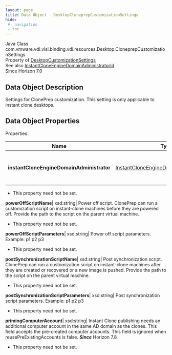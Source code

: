 ```yaml
---
layout: page
title: Data Object - DesktopCloneprepCustomizationSettings
hide:
 #- navigation
 - toc
---
```






Java Class
    com.vmware.vdi.vlsi.binding.vdi.resources.Desktop.CloneprepCustomizationSettings  
Property of
     [DesktopCustomizationSettings](vdi.resources.Desktop.CustomizationSettings.md#field_detail)  
See also
     [InstantCloneEngineDomainAdministratorId](vdi.entity.InstantCloneEngineDomainAdministratorId.md)  
Since 
    Horizon 7.0

## Data Object Description 

Settings for ClonePrep customization. This setting is only applicable to instant clone desktops. 

## Data Object Properties

Properties

Name |  Type |  Description   
---|---|---  
**instantCloneEngineDomainAdministrator**| [InstantCloneEngineDomainAdministratorId](vdi.entity.InstantCloneEngineDomainAdministratorId.md)| **Deprecated.**_use #CustomizationSettings.instantCloneEngineDomainAdministrator instead._ Instant Clone Engine domain administrator. This is the administrator which will add the machines to its domain upon creation.   


* This property need not be set.

  
**powerOffScriptName**|  xsd:string|  Power off script. ClonePrep can run a customization script on instant-clone machines before they are powered off. Provide the path to the script on the parent virtual machine.   


* This property need not be set.

  
**powerOffScriptParameters**|  xsd:string|  Power off script parameters. Example: p1 p2 p3   


* This property need not be set.

  
**postSynchronizationScriptName**|  xsd:string|  Post synchronization script. ClonePrep can run a customization script on instant-clone machines after they are created or recovered or a new image is pushed. Provide the path to the script on the parent virtual machine.   


* This property need not be set.

  
**postSynchronizationScriptParameters**|  xsd:string|  Post synchronization script parameters. Example: p1 p2 p3   


* This property need not be set.

  
**primingComputerAccount**|  xsd:string|  Instant Clone publishing needs an additional computer account in the same AD domain as the clones. This field accepts the pre-created computer accounts. This field is ignored when reusePreExistingAccounts is false.  **_Since_** Horizon 7.8  


* This property need not be set.

  
  
  
   
  
  

